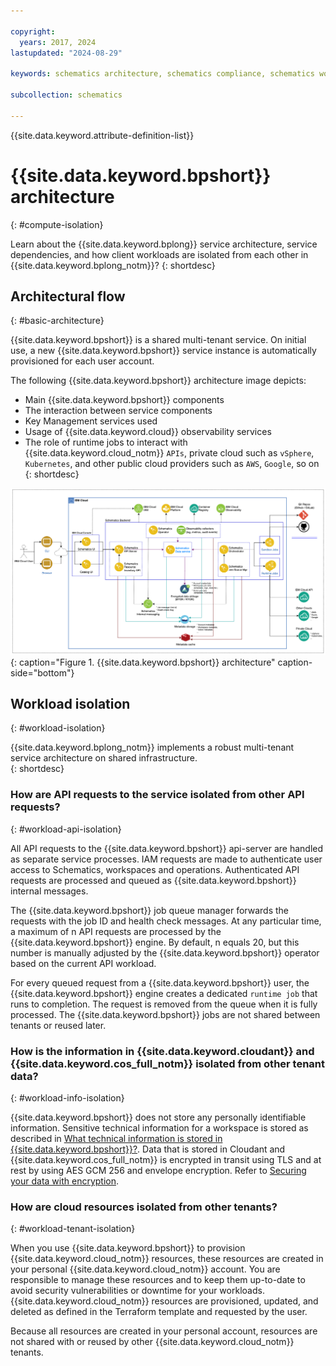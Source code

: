 ```yaml
---

copyright:
  years: 2017, 2024
lastupdated: "2024-08-29"

keywords: schematics architecture, schematics compliance, schematics workload isolation, schematics dependencies

subcollection: schematics

---
```


{{site.data.keyword.attribute-definition-list}}

# {{site.data.keyword.bpshort}} architecture
{: #compute-isolation}

Learn about the {{site.data.keyword.bplong}} service architecture, service dependencies, and how client workloads are isolated from each other in {{site.data.keyword.bplong_notm}}?
{: shortdesc}

## Architectural flow
{: #basic-architecture}

{{site.data.keyword.bpshort}} is a shared multi-tenant service. On initial use, a new {{site.data.keyword.bpshort}} service instance is automatically provisioned for each user account.

The following {{site.data.keyword.bpshort}} architecture image depicts:

- Main {{site.data.keyword.bpshort}} components
- The interaction between service components
- Key Management services used
- Usage of {{site.data.keyword.cloud}} observability services
- The role of runtime jobs to interact with {{site.data.keyword.cloud_notm}} `APIs`, private cloud such as `vSphere`, `Kubernetes`, and other public cloud providers such as `AWS`, `Google`, so on
{: shortdesc}

![{{site.data.keyword.bpshort}} architecture](images/schematics-enduser-architecture.png){: caption="Figure 1. {{site.data.keyword.bpshort}} architecture" caption-side="bottom"}

## Workload isolation
{: #workload-isolation}

{{site.data.keyword.bplong_notm}} implements a robust multi-tenant service architecture on shared infrastructure.  
{: shortdesc}

### How are API requests to the service isolated from other API requests?
{: #workload-api-isolation}

All API requests to the {{site.data.keyword.bpshort}} api-server are handled as separate service processes. IAM requests are made to authenticate user access to Schematics, workspaces and operations. Authenticated API requests are processed and queued as {{site.data.keyword.bpshort}} internal messages.

The {{site.data.keyword.bpshort}} job queue manager forwards the requests with the job ID and health check messages. At any particular time, a maximum of n API requests are processed by the {{site.data.keyword.bpshort}} engine. By default, n equals 20, but this number is manually adjusted by the {{site.data.keyword.bpshort}} operator based on the current API workload.

For every queued request from a {{site.data.keyword.bpshort}} user, the {{site.data.keyword.bpshort}} engine creates a dedicated `runtime job` that runs to completion.  The request is removed from the queue when it is fully processed. The {{site.data.keyword.bpshort}} jobs are not shared between tenants or reused later.

### How is the information in {{site.data.keyword.cloudant}} and {{site.data.keyword.cos_full_notm}} isolated from other tenant data?
{: #workload-info-isolation}

{{site.data.keyword.bpshort}} does not store any personally identifiable information. Sensitive technical information for a workspace is stored as described in [What technical information is stored in {{site.data.keyword.bpshort}}?](/docs/schematics?topic=schematics-secure-data#ti-data). Data that is stored in Cloudant and {{site.data.keyword.cos_full_notm}} is encrypted in transit using TLS and at rest by using AES GCM 256 and envelope encryption. Refer to [Securing your data with encryption](/docs/schematics?topic=schematics-secure-data).

### How are cloud resources isolated from other tenants? 
{: #workload-tenant-isolation}

When you use {{site.data.keyword.bpshort}} to provision {{site.data.keyword.cloud_notm}} resources, these resources are created in your personal {{site.data.keyword.cloud_notm}} account. You are responsible to manage these resources and to keep them up-to-date to avoid security vulnerabilities or downtime for your workloads. {{site.data.keyword.cloud_notm}} resources are provisioned, updated, and deleted as defined in the Terraform template and requested by the user.

Because all resources are created in your personal account, resources are not shared with or reused by other {{site.data.keyword.cloud_notm}} tenants.
